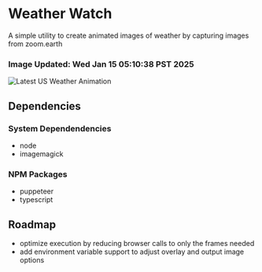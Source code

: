 # Weather Watch

A simple utility to create animated images of weather by capturing images from zoom.earth

### Image Updated: Wed Jan 15 05:10:38 PST 2025

![Latest US Weather Animation](animations/2025-01-15.webp)

## Dependencies
### System Dependendencies
* node
* imagemagick
### NPM Packages
* puppeteer
* typescript

## Roadmap
* optimize execution by reducing browser calls to only the frames needed
* add environment variable support to adjust overlay and output image options

